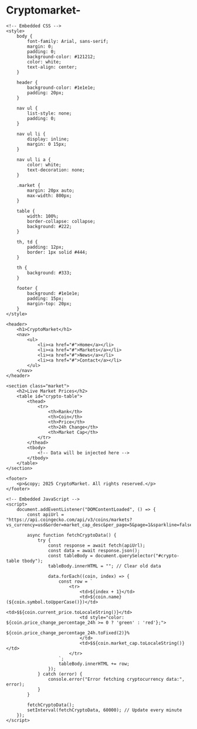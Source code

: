 # Cryptomarket-
<!DOCTYPE html>
<html lang="en">
<head>
    <meta charset="UTF-8">
    <meta name="viewport" content="width=device-width, initial-scale=1.0">
    <title>CryptoMarket - Live Cryptocurrency Prices</title>

    <!-- Embedded CSS -->
    <style>
        body {
            font-family: Arial, sans-serif;
            margin: 0;
            padding: 0;
            background-color: #121212;
            color: white;
            text-align: center;
        }

        header {
            background-color: #1e1e1e;
            padding: 20px;
        }

        nav ul {
            list-style: none;
            padding: 0;
        }

        nav ul li {
            display: inline;
            margin: 0 15px;
        }

        nav ul li a {
            color: white;
            text-decoration: none;
        }

        .market {
            margin: 20px auto;
            max-width: 800px;
        }

        table {
            width: 100%;
            border-collapse: collapse;
            background: #222;
        }

        th, td {
            padding: 12px;
            border: 1px solid #444;
        }

        th {
            background: #333;
        }

        footer {
            background: #1e1e1e;
            padding: 15px;
            margin-top: 20px;
        }
    </style>

</head>
<body>

    <header>
        <h1>CryptoMarket</h1>
        <nav>
            <ul>
                <li><a href="#">Home</a></li>
                <li><a href="#">Markets</a></li>
                <li><a href="#">News</a></li>
                <li><a href="#">Contact</a></li>
            </ul>
        </nav>
    </header>

    <section class="market">
        <h2>Live Market Prices</h2>
        <table id="crypto-table">
            <thead>
                <tr>
                    <th>Rank</th>
                    <th>Coin</th>
                    <th>Price</th>
                    <th>24h Change</th>
                    <th>Market Cap</th>
                </tr>
            </thead>
            <tbody>
                <!-- Data will be injected here -->
            </tbody>
        </table>
    </section>

    <footer>
        <p>&copy; 2025 CryptoMarket. All rights reserved.</p>
    </footer>

    <!-- Embedded JavaScript -->
    <script>
        document.addEventListener("DOMContentLoaded", () => {
            const apiUrl = "https://api.coingecko.com/api/v3/coins/markets?vs_currency=usd&order=market_cap_desc&per_page=5&page=1&sparkline=false";

            async function fetchCryptoData() {
                try {
                    const response = await fetch(apiUrl);
                    const data = await response.json();
                    const tableBody = document.querySelector("#crypto-table tbody");
                    tableBody.innerHTML = ""; // Clear old data

                    data.forEach((coin, index) => {
                        const row = `
                            <tr>
                                <td>${index + 1}</td>
                                <td>${coin.name} (${coin.symbol.toUpperCase()})</td>
                                <td>$${coin.current_price.toLocaleString()}</td>
                                <td style="color: ${coin.price_change_percentage_24h >= 0 ? 'green' : 'red'};">
                                    ${coin.price_change_percentage_24h.toFixed(2)}%
                                </td>
                                <td>$${coin.market_cap.toLocaleString()}</td>
                            </tr>
                        `;
                        tableBody.innerHTML += row;
                    });
                } catch (error) {
                    console.error("Error fetching cryptocurrency data:", error);
                }
            }

            fetchCryptoData();
            setInterval(fetchCryptoData, 60000); // Update every minute
        });
    </script>

</body>
</html>
